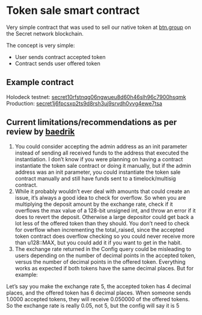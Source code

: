 # Token sale smart contract
Very simple contract that was used to sell our native token at [btn.group](https://btn.group/secret_network/buttcoin) on the Secret network blockchain.

The concept is very simple:
- User sends contract accepted token
- Contract sends user offered token

## Example contract
Holodeck testnet: [secret10rfstnqg06ngwueu8d60h46slh96c7900hsqmk](https://secretnodes.com/secret/chains/holodeck-2/contracts/secret10rfstnqg06ngwueu8d60h46slh96c7900hsqmk)
Production: [secret1j6fpcsxp2ts9d8rsh3uj9srvdh0vvg4ewe7tsa](https://secretnodes.com/secret/chains/secret-2/contracts/secret1j6fpcsxp2ts9d8rsh3uj9srvdh0vvg4ewe7tsa)

## Current limitations/recommendations as per review by [baedrik](https://github.com/baedrik)
1. You could consider accepting the admin address as an init parameter instead of sending all received funds to the address that executed the instantiation.  I don’t know if you were planning on having a contract instantiate the token sale contract or doing it manually, but if the admin address was an init parameter, you could instantiate the token sale contract manually and still have funds sent to a timelock/multisig contract.
2. While it probably wouldn’t ever deal with amounts that could create an issue, it’s always a good idea to check for overflow.  So when you are multiplying the deposit amount by the exchange rate, check if it overflows the max value of a 128-bit unsigned int, and throw an error if it does to revert the deposit.  Otherwise a large depositor could get back a lot less of the offered token than they should.  You don’t need to check for overflow when incrementing the total_raised, since the accepted token contract does overflow checking so you could never receive more than u128::MAX, but you could add it if you want to get in the habit.
3. The exchange rate returned in the Config query could be misleading to users depending on the number of decimal points in the accepted token, versus the number of decimal points in the offered token.  Everything works as expected if both tokens have the same decimal places.  But for example:

Let’s say you make the exchange rate 5, the accepted token has 4 decimal places, and the offered token has 6 decimal places.  When someone sends 1.0000 accepted tokens, they will receive 0.050000 of the offered tokens.  So the exchange rate is really 0.05, not 5, but the config will say it is 5